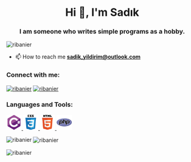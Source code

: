 <h1 align="center">Hi 👋, I'm Sadık</h1>
<h3 align="center">I am someone who writes simple programs as a hobby.</h3>

<p align="left"> <img src="https://komarev.com/ghpvc/?username=ribanier&label=Profile%20views&color=0e75b6&style=flat" alt="ribanier" /> </p>

- 📫 How to reach me **sadik_yildirim@outlook.com**

<h3 align="left">Connect with me:</h3>
<p align="left">
<a href="https://fb.com/ri̇banier" target="blank"><img align="center" src="https://raw.githubusercontent.com/rahuldkjain/github-profile-readme-generator/master/src/images/icons/Social/facebook.svg" alt="ri̇banier" height="30" width="40" /></a>
<a href="https://instagram.com/ribanier" target="blank"><img align="center" src="https://raw.githubusercontent.com/rahuldkjain/github-profile-readme-generator/master/src/images/icons/Social/instagram.svg" alt="ribanier" height="30" width="40" /></a>
</p>

<h3 align="left">Languages and Tools:</h3>
<p align="left"> <a href="https://www.w3schools.com/cs/" target="_blank" rel="noreferrer"> <img src="https://raw.githubusercontent.com/devicons/devicon/master/icons/csharp/csharp-original.svg" alt="csharp" width="40" height="40"/> </a> <a href="https://www.w3schools.com/css/" target="_blank" rel="noreferrer"> <img src="https://raw.githubusercontent.com/devicons/devicon/master/icons/css3/css3-original-wordmark.svg" alt="css3" width="40" height="40"/> </a> <a href="https://www.w3.org/html/" target="_blank" rel="noreferrer"> <img src="https://raw.githubusercontent.com/devicons/devicon/master/icons/html5/html5-original-wordmark.svg" alt="html5" width="40" height="40"/> </a> <a href="https://www.php.net" target="_blank" rel="noreferrer"> <img src="https://raw.githubusercontent.com/devicons/devicon/master/icons/php/php-original.svg" alt="php" width="40" height="40"/> </a> </p>

<p><img align="left" src="https://github-readme-stats.vercel.app/api/top-langs?username=ribanier&show_icons=true&locale=en&layout=compact" alt="ribanier" /></p>

<p>&nbsp;<img align="center" src="https://github-readme-stats.vercel.app/api?username=ribanier&show_icons=true&locale=en" alt="ribanier" /></p>

<p><img align="center" src="https://github-readme-streak-stats.herokuapp.com/?user=ribanier&" alt="ribanier" /></p>
